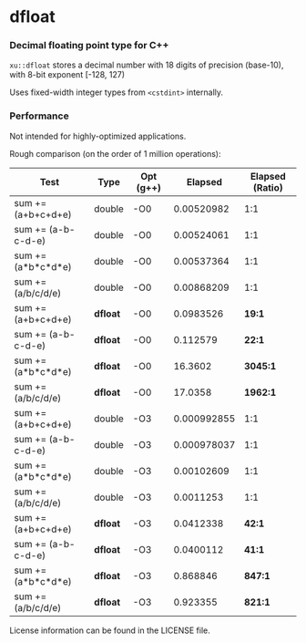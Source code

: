 # dfloat
### Decimal floating point type for C++

`xu::dfloat` stores a decimal number with 18 digits of precision (base-10), with 8-bit exponent [-128, 127)

Uses fixed-width integer types from `<cstdint>` internally.

### Performance

Not intended for highly-optimized applications.

Rough comparison (on the order of 1 million operations):

| Test | Type | Opt (g++) | Elapsed | Elapsed (Ratio) |
| ---- | ---- | --------- | ------- | --------------- |
| sum += (a+b+c+d+e) | double | -O0 | 0.00520982 | 1:1 |
| sum += (a-b-c-d-e) | double | -O0 | 0.00524061 | 1:1 |
| sum += (a\*b\*c\*d\*e) | double | -O0 | 0.00537364 | 1:1 |
| sum += (a/b/c/d/e) | double | -O0 | 0.00868209 | 1:1 |
| sum += (a+b+c+d+e) | **dfloat** | -O0 | 0.0983526 | **19:1** |
| sum += (a-b-c-d-e) | **dfloat** | -O0 | 0.112579 | **22:1** |
| sum += (a\*b\*c\*d\*e) | **dfloat** | -O0 | 16.3602 | **3045:1** |
| sum += (a/b/c/d/e) | **dfloat** | -O0 | 17.0358 | **1962:1** |
| sum += (a+b+c+d+e) | double | -O3 | 0.000992855 | 1:1 |
| sum += (a-b-c-d-e) | double | -O3 | 0.000978037 | 1:1 |
| sum += (a\*b\*c\*d\*e) | double | -O3 | 0.00102609 | 1:1 |
| sum += (a/b/c/d/e) | double | -O3 | 0.0011253 | 1:1 |
| sum += (a+b+c+d+e) | **dfloat** | -O3 | 0.0412338 | **42:1** |
| sum += (a-b-c-d-e) | **dfloat** | -O3 | 0.0400112 | **41:1** |
| sum += (a\*b\*c\*d\*e) | **dfloat** | -O3 | 0.868846 | **847:1** |
| sum += (a/b/c/d/e) | **dfloat** | -O3 | 0.923355 | **821:1** |

License information can be found in the LICENSE file.
